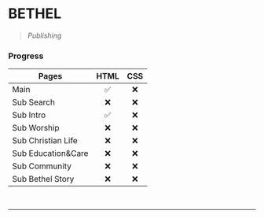 **BETHEL**
==========
> _Publishing_


### **Progress**

Pages | HTML | CSS
------|------|-----
Main | <center>✅</center> | <center>❌</center>
Sub Search | <center>❌</center> | <center>❌</center>
Sub Intro | <center>✅</center> | <center>❌</center>
Sub Worship | <center>❌</center> | <center>❌</center>
Sub Christian Life | <center>❌</center> | <center>❌</center>
Sub Education&Care | <center>❌</center> | <center>❌</center>
Sub Community | <center>❌</center> | <center>❌</center>
Sub Bethel Story | <center>❌</center> | <center>❌</center>

<br>

-------------------------

